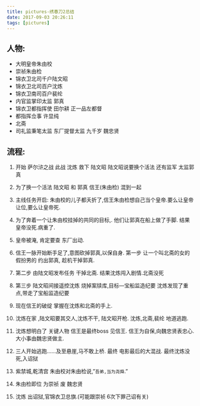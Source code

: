 ```yaml
---
title: pictures-绣春刀2总结
date: 2017-09-03 20:26:11
tags: [pictures]
---
```


## 人物: 

* 大明皇帝朱由校
* 崇祯朱由检
* 锦衣卫北司千户陆文昭
* 锦衣卫北司百户沈炼
* 锦衣卫南司百户裴纶
* 内官监掌印太监 郭真 
* 锦衣卫都指挥使 田尔耕 正一品左都督
* 都指挥佥事 许显纯
* 北斋
* 司礼监秉笔太监 东厂提督太监 九千岁 魏忠贤

## 流程:

1. 开始 萨尔浒之战 此战 沈炼 救下 陆文昭   陆文昭说要换个活法 还有监军 太监郭真

2. 为了换一个活法 陆文昭 和 郭真 信王(朱由检) 混到一起

3. 主线任务开启: 朱由校的儿子都夭折了,信王朱由检想自己当个皇帝.要么让皇帝让位,要么让皇帝死.

4. 为了奔着一个让朱由校挂掉的共同的目标,. 他们让郭真在船上做了手脚. 结果皇帝没死.病重了.

5. 皇帝被淹, 肯定要查 东厂出动.

6. 信王一脉开始断手足了,意图砍掉郭真,以保自身. 第一步 让一个叫北斋的女的 假扮男的 约出郭真, 趁机干掉郭真.

7. 第二步 由陆文昭发布任务 干掉北斋. 结果沈炼闯入剧情.北斋没死

8. 第三步 陆文昭间接遥控沈炼 烧掉案牍库,目标—宝船监造纪要  沈炼发现了重点,带走了宝船监造纪要

9. 现在信王的破绽 掌握在沈炼和北斋的手上.

10.	沈炼在家 ,陆文昭要其交人,沈炼不干, 陆文昭开枪. 沈炼,北斋,裴纶 地道逃跑.

11.	沈炼想明白了 关键人物 信王是最终boss 见信王. 信王为自保,向魏忠贤表忠心.大小事由魏忠贤做主.

12.	三人开始逃跑……及至悬崖,马不敢上桥. 最终 电影最后的大混战. 最终沈炼没死,入诏狱

13.	紫禁城,乾清宫 朱由校对朱由检说,”`吾弟,当为尧舜`.”

14.	朱由检即位 为崇祯 废 魏忠贤 

15.	沈炼 出诏狱,官锦衣卫总旗.(可能跟崇祯 6次下罪己诏有关)

